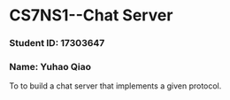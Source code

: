 # CS7NS1--Chat Server
### Student ID: 17303647
### Name: Yuhao Qiao
To to build a chat server that implements a given protocol.
